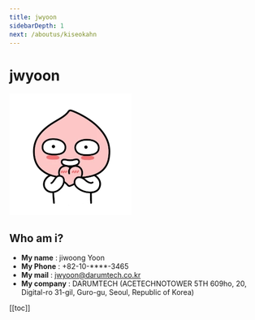 ```yaml
---
title: jwyoon
sidebarDepth: 1
next: /aboutus/kiseokahn
---
```


# jwyoon

![](./img/apeach.gif)

## Who am i?
* **My name** : jiwoong Yoon
* **My Phone** : +82-10-****-3465
* **My mail** : jwyoon@darumtech.co.kr
* **My company** : DARUMTECH (ACETECHNOTOWER 5TH 609ho, 20, Digital-ro 31-gil, Guro-gu, Seoul, Republic of Korea)



[[toc]]